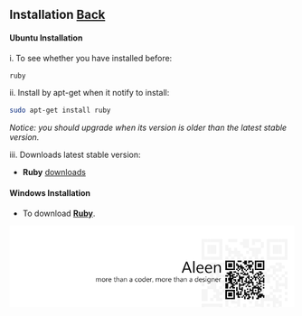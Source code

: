 ## Installation [Back](./../ruby.md)

#### Ubuntu Installation

i. To see whether you have installed before:

```sh
ruby
```

ii. Install by apt-get when it notify to install:

```sh
sudo apt-get install ruby
```

*Notice: you should upgrade when its version is older than the latest stable version.*

iii. Downloads latest stable version:

- **Ruby** [downloads](https://www.ruby-lang.org/en/downloads/)



#### Windows Installation

- To download [**Ruby**](https://www.ruby-lang.org/en/downloads/). 

<a href="http://aleen42.github.io/" target="_blank" ><img src="./../../../pic/tail.gif"></a>